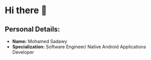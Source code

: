 # Hi there 💚
## Personal Details:
- **Name:** Mohamed Sadawy
- **Specialization:** Software Engineer/ Native Android Applications Developer
